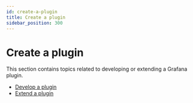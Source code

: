 ```yaml
---
id: create-a-plugin
title: Create a plugin
sidebar_position: 300
---
```


# Create a plugin

This section contains topics related to developing or extending a Grafana plugin.

- [Develop a plugin](./Develop%20a%20plugin/)
- [Extend a plugin](./Extend%20a%20plugin/)